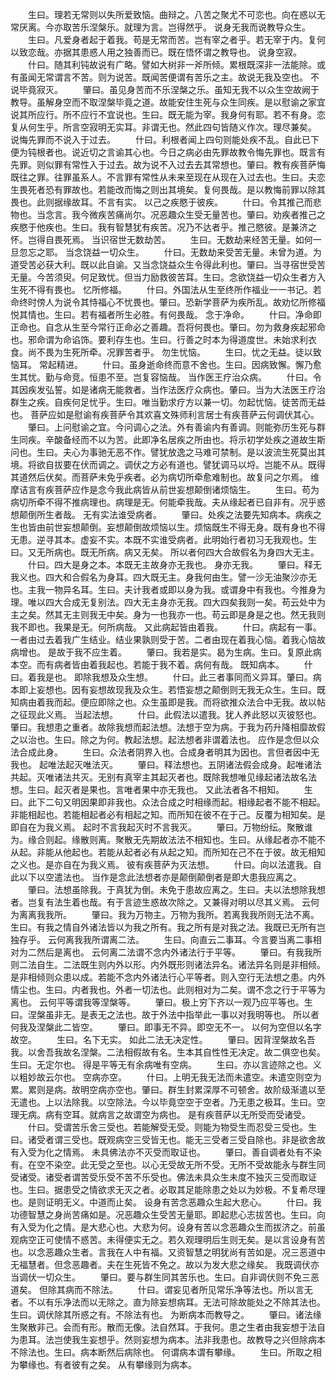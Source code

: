 <!-- { "loadSidebar": true } -->
　　生曰。理若无常则以失所爱致恼。曲辩之。八苦之聚尤不可恋也。向在惑以无常厌离。今亦取苦乐涅槃乐。就理为言。岂得然乎。
说身无我而说教导众生。
　　生曰。凡爱身者起于着我。苟是无常而苦。岂有宰之者乎。若无宰于内。复何以致恋哉。亦据其患惑人用之独善而已。既在悟怀谓之教导也。
说身空寂。
　　什曰。随其利钝故说有广略。譬如大树非一斧所倾。累根既深非一法能除。或有虽闻无常谓言不苦。则为说苦。既闻苦便谓有苦乐之主。故说无我及空也。
不说毕竟寂灭。
　　肇曰。虽见身苦而不乐涅槃之乐。虽知无我不以众生空故阙于教导。虽解身空而不取涅槃毕竟之道。故能安住生死与众生同疾。是以慰谕之家宜说其所应行。所不应行不宜说也。生曰。既无能为宰。我身何有耶。若不有身。恋复从何生乎。所言空寂明无实耳。非谓无也。然此四句皆随义作次。理尽兼矣。
说悔先罪而不说入于过去。
　　什曰。利根者闻上四句则能处疾不乱。自此已下便为钝根者也。说近切之言谕其心也。今日之病必由先罪故教令悔先罪也。既言有先罪。则似罪有常性入于过去。故为说不入过去去其常想也。肇曰。教有疾菩萨悔既往之罪。往罪虽系人。不言罪有常性从未来至现在从现在入过去也。生曰。夫恋生畏死者恐有罪故也。若能改而悔之则出其境矣。复何畏哉。是以教悔前罪以除其畏也。此则据缘故耳。不言有实。
以己之疾愍于彼疾。
　　什曰。令其推己而悲物也。当念言。我今微疾苦痛尚尔。况恶趣众生受无量苦也。肇曰。劝疾者推己之疾愍于他疾也。生曰。我有智慧犹有疾苦。况乃不达者乎。推己愍彼。是兼济之怀。岂得自畏死焉。
当识宿世无数劫苦。
　　生曰。无数劫来经苦无量。如何一旦忽忘之耶。
当念饶益一切众生。
　　什曰。无数劫来受苦无量。未曾为道。为道受苦必获大利。既以此自谕。又当念饶益众生令得此利也。肇曰。当寻宿世受苦无量。今苦须臾。何足致忧。但当力励救彼苦耳。生曰。念欲饶益一切众生者方入生死不得有畏也。
忆所修福。
　　什曰。外国法从生至终所作福业一一书记。若命终时傍人为说令其恃福心不忧畏也。肇曰。恐新学菩萨为疾所乱。故劝忆所修福悦其情也。生曰。若有福者所生必胜。有何畏哉。
念于净命。
　　什曰。净命即正命也。自念从生至今常行正命必之善趣。吾将何畏也。肇曰。勿为救身疾起邪命也。邪命谓为命谄饰。要利存生也。生曰。行善之时本为得道度世。未始求利衣食。尚不畏为生死所牵。况罪苦者乎。
勿生忧恼。
　　生曰。忧之无益。徒以致恼耳。
常起精进。
　　什曰。虽身逝命终而意不舍也。生曰。因病致懈。懈乃愈生其忧。勤与命竞。恒患不至。岂复容恼哉。
当作医王疗治众病。
　　什曰。令其因疾发弘誓。如是诸病无能救者。当作法医疗众病也。肇曰。当为大法医王疗治群生之疾。自疾何足忧乎。生曰。唯当勤求疗方以兼一切。勿起忧恼。徒苦而无益也。
菩萨应如是慰谕有疾菩萨令其欢喜文殊师利言居士有疾菩萨云何调伏其心。
　　肇曰。上问慰谕之宜。今问调心之法。外有善谕内有善调。则能弥历生死与群生同疾。辛酸备经而不以为苦。此即净名居疾之所由也。将示初学处疾之道故生斯问也。生曰。夫心为事驰无恶不作。譬犹放逸之马难可禁制。是以波流生死莫出其境。将欲自拔要在伏而调之。调伏之方必有道也。譬犹调马以埒。岂能不从。既得其道然后伏矣。而菩萨未免乎疾者。必为病切所牵愈难制也。故复问之尔焉。
维摩诘言有疾菩萨应作是念今我此病皆从前世妄想颠倒诸烦恼生。
　　生曰。苟为病切所牵不得不推病理也。病理是无。何能牵我哉。夫从缘起者已自非有。况乎惑想颠倒所生者哉。
无有实法谁受病者。
　　肇曰。处疾之法要先知病本。病疾之生也皆由前世妄想颠倒。妄想颠倒故烦恼以生。烦恼既生不得无身。既有身也不得无患。逆寻其本。虚妄不实。本既不实谁受病者。此明始行者初习无我观也。生曰。又无所病也。既无所病。病又无矣。
所以者何四大合故假名为身四大无主。
　　什曰。四大是身之本。本既无主故身亦无我也。
身亦无我。
　　肇曰。释无我义也。四大和合假名为身耳。四大既无主。身我何由生。譬一沙无油聚沙亦无也。主我一物异名耳。生曰。夫计我者或即以身为我。或谓身中有我也。今推身为理。唯以四大合成无复别法。四大无主身亦无我。四大四矣我则一矣。苟云处中为主之矣。然其无主则我无中矣。身为一也我亦一也。苟云即是身是之也。然无我则我不即也。我果是无。何所病哉。
又此病起皆由着我。
　　什曰。病起有一事。一者由过去着我广生结业。结业果孰则受于苦。二者由现在着我心恼。着我心恼故病增也。
是故于我不应生着。
　　肇曰。我若是实。曷为生病。生曰。复原此病本空。而有病者皆由着我起也。若能于我不着。病何有哉。
既知病本。
　　什曰。着我是也。
即除我想及众生想。
　　什曰。此三者事同而义异耳。肇曰。病本即上妄想也。因有妄想故现我及众生。若悟妄想之颠倒则无我无众生。生曰。既知病由着我而起。便应即除之也。众生虽即是我。而将欲推众法合中无我。故以帖之征现此义焉。
当起法想。
　　什曰。此假法以遣我。犹人养此怒以灭彼怒也。肇曰。我想患之重者。故除我想而起法想。法想于空为病。于我为药升降相靡故假之以治也。生曰。除之为何。教起法想。起法想者非谓着法也。
应作是念但以众法合成此身。
　　生曰。众法者阴界入也。合成身者明其为因也。言但者因中无我也。
起唯法起灭唯法灭。
　　肇曰。释法想也。五阴诸法假会成身。起唯诸法共起。灭唯诸法共灭。无别有真宰主其起灭者也。既除我想唯见缘起诸法故名法想。生曰。起灭者是果也。言唯者果中亦无我也。
又此法者各不相知。
　　生曰。此下二句又明因果即非我也。众法合成之时相缘而起。相缘起者不能不相起。非能相起也。若能相起者必有相起之知。而所知在彼不在于己。反覆为相知矣。是即自在为我义焉。
起时不言我起灭时不言我灭。
　　肇曰。万物纷纭。聚散谁为。缘合则起。缘散则离。聚散无先期故法法不相知也。生曰。从缘起者亦不能不从起。非能从他起也。若能从起者必有从起之知。而所知在己不在于彼。故无相知之义也。是亦自在为我义焉。
彼有疾菩萨为灭法想。
　　什曰。向以法遣我。自此以下以空遣法也。
当作是念此法想者亦是颠倒颠倒者是即大患我应离之。
　　肇曰。法想虽除我。于真犹为倒。未免于患故应离之。生曰。夫以法想除我想者。岂复有法生着也哉。有于言迹生惑故次除之。又兼得对明以尽其义焉。
云何为离离我我所。
　　肇曰。我为万物主。万物为我所。若离我我所则无法不离。生曰。有我之情自外诸法皆以为我之所有。我之所有是对我之法。我既已无所有岂独存乎。
云何离我我所谓离二法。
　　生曰。向直云二事耳。今言要当离二事相对为二然后是离也。
云何离二法谓不念内外诸法行于平等。
　　肇曰。有我我所则二法自生。二法既生则内外以形。内外既形则诸法异名。诸法异名则是非相倾。是非相倾则众患以成。若能不念内外诸法行心平等者。则入空行无法想之患。内外情尘也。生曰。内者我也。外者一切法也。此则相对为二矣。谓不念之行于平等为离也。
云何平等谓我等涅槃等。
　　肇曰。极上穷下齐以一观乃应平等也。生曰。涅槃虽非无。是表无之法也。故于外法中指举此一事以对我明等也。
所以者何我及涅槃此二皆空。
　　肇曰。即事无不异。即空无不一。
以何为空但以名字故空。
　　生曰。名下无实。
如此二法无决定性。
　　肇曰。因背涅槃故名吾我。以舍吾我故名涅槃。二法相假故有名。生本其自性性无决定。故二俱空也矣。生曰。无定尔也。
得是平等无有余病唯有空病。
　　生曰。亦以言迹除之也。义以粗妙故云尔也。
空病亦空。
　　什曰。上明无我无法而未遣空。未遣空则空为累。累则是病。故明空病亦空也。肇曰。群生封累深厚不可顿舍。故阶级渐遣以至无遣也。上以法除我。以空除法。今以毕竟空空于空者。乃无患之极耳。生曰。空理无病。病有空耳。就病言之故谓空为病也。
是有疾菩萨以无所受而受诸受。
　　什曰。受谓苦乐舍三受也。若能解受无受。则能为物受生而忍受三受也。生曰。诸受者谓三受也。既观病空三受皆无也。能无三受者三受自除也。非是欲舍故有入受为化之情焉。
未具佛法亦不灭受而取证也。
　　肇曰。善自调者处有不染有。在空不染空。此无受之至也。以心无受故无所不受。无所不受故能永与群生同受诸受。诸受者谓苦受乐受不苦不乐受也。佛法未具众生未度不独灭三受而取证也。生曰。据患受之情欲求无灭之者。必取其足能除患之处以为妙极。不复希尽理也。是则证明无义。中道而止矣。
设身有苦念恶趣众生起大悲心。
　　什曰。我功德智慧之身尚苦痛如是。况恶趣众生受苦无量耶。即起悲心志拔苦也。生曰。向有入受为化之情。是大悲心也。大悲为何。设身有苦以念恶趣众生而拔济之。前虽观病空正可使情不惑苦。未得便实无之。若久观理明后生则无矣。是以言设身有苦也。以念恶趣众生者。言我在人中有福。又资智慧之明犹尚有苦如是。况三恶道中无福慧者。但念恶趣者。夫在生死皆不免之。故以为发大悲之缘矣。
我既调伏亦当调伏一切众生。
　　肇曰。要与群生同其苦乐也。生曰。自非调伏则不免三恶道矣。
但除其病而不除法。
　　什曰。谓妄见者所见常乐净等法也。所以言无者。不以有乐净法而以无除之。直为除妄想病耳。无法可除故能处之不除其法也。生曰。调伏除其所惑之有。不除法有也。
为断病本而教导之。
　　肇曰。诸法缘生聚散非己。会而有形。散而无像。法自然耳。于我何。患之生者由我妄想于法自为患耳。法岂使我生妄想乎。然则妄想为病本。法非我患也。故教导之兴但除病本不除法也。生曰。病本断然后病除也。
何谓病本谓有攀缘。
　　生曰。所取之相为攀缘也。有者彼有之矣。
从有攀缘则为病本。

